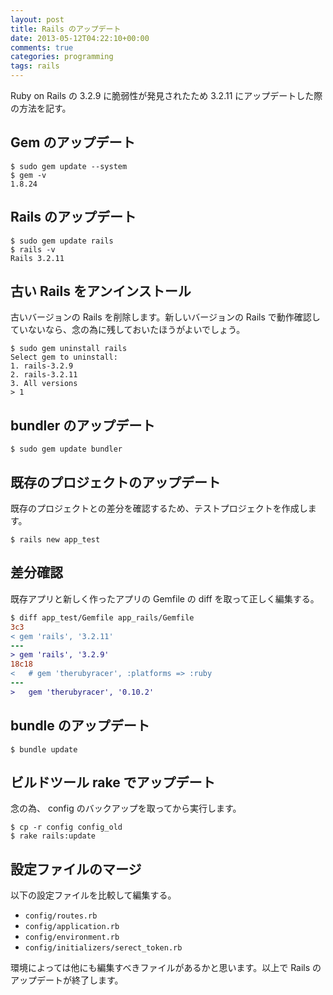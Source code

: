 ```yaml
---
layout: post
title: Rails のアップデート
date: 2013-05-12T04:22:10+00:00
comments: true
categories: programming
tags: rails
---
```


Ruby on Rails の 3.2.9 に脆弱性が発見されたため 3.2.11 にアップデートした際の方法を記す。

## Gem のアップデート

    $ sudo gem update --system
    $ gem -v
    1.8.24

## Rails のアップデート

    $ sudo gem update rails
    $ rails -v
    Rails 3.2.11

## 古い Rails をアンインストール

古いバージョンの Rails を削除します。新しいバージョンの Rails で動作確認していないなら、念の為に残しておいたほうがよいでしょう。

    $ sudo gem uninstall rails
    Select gem to uninstall:
    1. rails-3.2.9
    2. rails-3.2.11
    3. All versions
    > 1

## bundler のアップデート

    $ sudo gem update bundler

## 既存のプロジェクトのアップデート

既存のプロジェクトとの差分を確認するため、テストプロジェクトを作成します。

    $ rails new app_test

## 差分確認

既存アプリと新しく作ったアプリの Gemfile の diff を取って正しく編集する。

```diff
$ diff app_test/Gemfile app_rails/Gemfile
3c3
< gem 'rails', '3.2.11'
---
> gem 'rails', '3.2.9'
18c18
<   # gem 'therubyracer', :platforms => :ruby
---
>   gem 'therubyracer', '0.10.2'
```

## bundle のアップデート

    $ bundle update

## ビルドツール rake でアップデート

念の為、 config のバックアップを取ってから実行します。

    $ cp -r config config_old
    $ rake rails:update

## 設定ファイルのマージ

以下の設定ファイルを比較して編集する。

- `config/routes.rb`
- `config/application.rb`
- `config/environment.rb`
- `config/initializers/serect_token.rb`

環境によっては他にも編集すべきファイルがあるかと思います。以上で Rails のアップデートが終了します。

